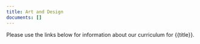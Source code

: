 ```yaml
---
title: Art and Design
documents: []
---
```


Please use the links below for information about our curriculum for {{title}}.
